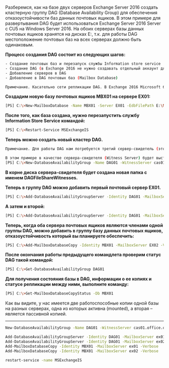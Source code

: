 Разберемся, как на базе двух серверов Exchange Server 2016 создать кластерную группу DAG (Database Availability Group) для обеспечения отказоустойчивости баз данных почтовых ящиков. В этом примере для развертывания DAG будет использоваться Exchange Server 2016 Server с CU5 на Windows Server 2016. На обоих серверах базы данных почтовых ящиков хранятся на дисках E:, т.к. для работы DAG местоположение почтовых баз на всех серверах должно быть одинаковым.

**Процесс создания DAG состоит из следующих шагов:**
```bash
- Создание почтовых баз и перезапуск службы Information store service
- Создание DAG (в Exchange 2016 не нужно создавать отдельный аккаунт для кластера DAG в Active Directory и резервировать за ним IP адрес) и сервера-свидетеля (Witness Server)
- Добавление серверов в DAG
- Добавление в DAG почтовых баз (Mailbox Database)

Примечание. Касательно сети репликации DAG. В Exchange 2016 Microsoft более не рекомендует создавать выделенную сеть для репликации почтовых баз.
```
**Создадим новую базу почтовых ящиков MBX01 на сервере EX01:**
```bash
[PS] C:\>New-MailboxDatabase -Name MBX01 -Server EX01 -EdbFilePath E:\MboxDB\EX01\MBX01.edb -LogFolderPath E:\LogDB\EX01\ -Verbose
```
**После того, как база создана, нужно перезапустить службу Information Store Service командой:**
```bash
[PS] C:\>Restart-Service MSExchangeIS
```
**Теперь можно создать новый кластер DAG.**
```bash
Примечание. Для работы DAG нам потребуется третий сервер-свидетель (этот сервер может быть любым другим сервером с Exchange Server 2016, но не являться членом данного кластера DAG).

В этом примере в качестве сервера-свидетеля (Witness Server) будет выступать сервер Nano Server 2016.
[PS] C:\>New-DatabaseAvailabilityGroup -Name DAG01 -WitnessServer cas01.office.local -WitnessDirectory E:\Dag-msk  –Verbose
```
**В корне диска сервера-свидетеля будет создана новая папка с именем DAGFileShareWitnesses.**

**Теперь в группу DAG можно добавить первый почтовый сервер EX01.**
```bash
[PS] C:\>Add-DatabaseAvailabilityGroupServer -Identity DAG01 -MailboxServer EX01 -Verbose
```
**А затем и второй:**
```bash
[PS] C:\>Add-DatabaseAvailabilityGroupServer -Identity DAG01 -MailboxServer EX02 -Verbose
```
**Теперь, когда оба сервера почтовых ящиков являются членами одной группы DAG, можно добавить в группу базу данных почтовых ящиков, отказоустойчивость который вы планируете обеспечить:**
```bash
[PS] C:\>Add-MailboxDatabaseCopy -Identity MBX01 -MailboxServer EX02 -Verbose
```
**После окончания работы предыдущего командлета проверим статус DAG такой командой:**
```bash
[PS] C:\>Get-DatabaseAvailabilityGroup DAG01
```
**Для получения состояния базы в DAG, информации о ее копиях и статусе репликации между ними, выполните команду:**
```bash
[PS] C:\>Get-MailboxDatabaseCopyStatus -Db MBX01
```

Как вы видите, у нас имеется две работоспособные копии одной базы на разных серверах, одна из которых активна (mounted), а вторая – является пассивной копией.

---
```bash
New-DatabaseAvailabilityGroup -Name DAG01 -WitnessServer cas01.office.opticom.local -WitnessDirectory E:\Dag-Opti -Verbose

Add-DatabaseAvailabilityGroupServer -Identity DAG01 -MailboxServer ex01 -Verbose
Add-DatabaseAvailabilityGroupServer -Identity DAG01 -MailboxServer ex02 -Verbose
Add-MailboxDatabaseCopy -Identity MBX01 -MailboxServer ex01 -Verbose
Add-MailboxDatabaseCopy -Identity MBX01 -MailboxServer ex02 -Verbose

restart-service -name MSExchangeIS
```
